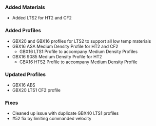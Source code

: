 ### Added Materials
 - Added LTS2 for HT2 and CF2
### Added Profiles
 - GBX20 and GBX16 profiles for LTS2 to support all low temp materials
 - GBX16 ASA Medium Density Profile for HT2 and CF2
    - GBX16 LTS1 Profile to accompany Medium Density Profiles
 - GBX16 9085 Medium Density Profile for HT2
    - GBX16 HTS2 Profile to accompany Medium Density Profile
### Updated Profiles
 - GBX16 ABS
 - GBX20 LTS1 CF2 profile
### Fixes
 - Cleaned up issue with duplicate GBX40 LTS1 profiles
 - #52 fix by limiting commanded velocity